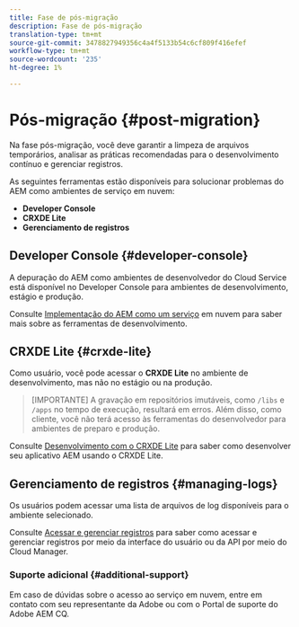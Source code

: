 ```yaml
---
title: Fase de pós-migração
description: Fase de pós-migração
translation-type: tm+mt
source-git-commit: 3478827949356c4a4f5133b54c6cf809f416efef
workflow-type: tm+mt
source-wordcount: '235'
ht-degree: 1%

---
```



# Pós-migração {#post-migration}

Na fase pós-migração, você deve garantir a limpeza de arquivos temporários, analisar as práticas recomendadas para o desenvolvimento contínuo e gerenciar registros.

As seguintes ferramentas estão disponíveis para solucionar problemas do AEM como ambientes de serviço em nuvem:

* **Developer Console**
* **CRXDE Lite**
* **Gerenciamento de registros**


## Developer Console {#developer-console}

A depuração do AEM como ambientes de desenvolvedor do Cloud Service está disponível no Developer Console para ambientes de desenvolvimento, estágio e produção.

Consulte [Implementação do AEM como um serviço](https://docs.adobe.com/content/help/en/experience-manager-cloud-service/implementing/developing/development-guidelines.html#aem-as-a-cloud-service-development-tools) em nuvem para saber mais sobre as ferramentas de desenvolvimento.

## CRXDE Lite {#crxde-lite}

Como usuário, você pode acessar o **CRXDE Lite** no ambiente de desenvolvimento, mas não no estágio ou na produção.

>[IMPORTANTE]
>A gravação em repositórios imutáveis, como `/libs` e `/apps` no tempo de execução, resultará em erros. Além disso, como cliente, você não terá acesso às ferramentas do desenvolvedor para ambientes de preparo e produção.

Consulte [Desenvolvimento com o CRXDE Lite](https://docs.adobe.com/help/en/experience-manager-65/developing/devtools/developing-with-crxde-lite.html) para saber como desenvolver seu aplicativo AEM usando o CRXDE Lite.

## Gerenciamento de registros {#managing-logs}

Os usuários podem acessar uma lista de arquivos de log disponíveis para o ambiente selecionado.

Consulte [Acessar e gerenciar registros](https://docs.adobe.com/content/help/en/experience-manager-cloud-service/implementing/using-cloud-manager/manage-logs.html) para saber como acessar e gerenciar registros por meio da interface do usuário ou da API por meio do Cloud Manager.

### Suporte adicional {#additional-support}

Em caso de dúvidas sobre o acesso ao serviço em nuvem, entre em contato com seu representante da Adobe ou com o Portal de suporte do Adobe AEM CQ.

